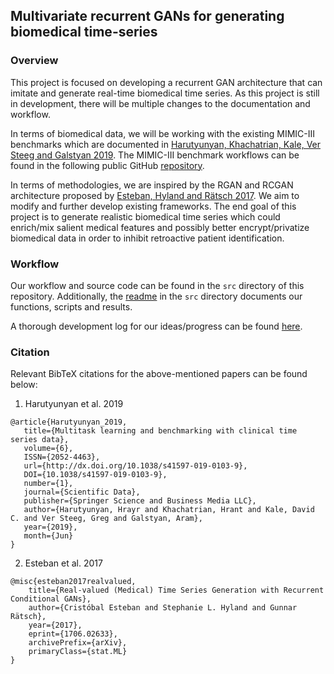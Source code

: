 ## Multivariate recurrent GANs for generating biomedical time-series

### Overview

This project is focused on developing a recurrent GAN architecture that can imitate and generate real-time biomedical time series. As this project is still in development, there will be multiple changes to the documentation and workflow.

In terms of biomedical data, we will be working with the existing MIMIC-III benchmarks which are documented in [Harutyunyan, Khachatrian, Kale, Ver Steeg and Galstyan 2019](https://arxiv.org/abs/1703.07771). The MIMIC-III benchmark workflows can be found in the following public GitHub [repository](https://github.com/YerevaNN/mimic3-benchmarks).

In terms of methodologies, we are inspired by the RGAN and RCGAN architecture proposed by [Esteban, Hyland and Rätsch 2017](https://arxiv.org/abs/1706.02633). We aim to modify and further develop existing frameworks. The end goal of this project is to generate realistic biomedical time series which could enrich/mix salient medical features and possibly better encrypt/privatize biomedical data in order to inhibit retroactive patient identification.

### Workflow

Our workflow and source code can be found in the `src` directory of this repository. Additionally, the [readme](/src/README.md) in the `src` directory documents our functions, scripts and results.

A thorough development log for our ideas/progress can be found [here](/docs/todos.org).

### Citation

Relevant BibTeX citations for the above-mentioned papers can be found below:

1. Harutyunyan et al. 2019

```
@article{Harutyunyan_2019,
   title={Multitask learning and benchmarking with clinical time series data},
   volume={6},
   ISSN={2052-4463},
   url={http://dx.doi.org/10.1038/s41597-019-0103-9},
   DOI={10.1038/s41597-019-0103-9},
   number={1},
   journal={Scientific Data},
   publisher={Springer Science and Business Media LLC},
   author={Harutyunyan, Hrayr and Khachatrian, Hrant and Kale, David C. and Ver Steeg, Greg and Galstyan, Aram},
   year={2019},
   month={Jun}
}
```

2. Esteban et al. 2017

```
@misc{esteban2017realvalued,
    title={Real-valued (Medical) Time Series Generation with Recurrent Conditional GANs},
    author={Cristóbal Esteban and Stephanie L. Hyland and Gunnar Rätsch},
    year={2017},
    eprint={1706.02633},
    archivePrefix={arXiv},
    primaryClass={stat.ML}
}
```
